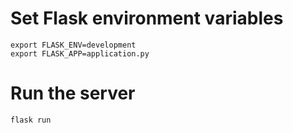 # Set Flask environment variables
```
export FLASK_ENV=development
export FLASK_APP=application.py
```

# Run the server 
```
flask run 
```